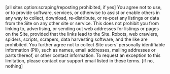 [all sites option:scraping/reposting prohibited, if yes]
You agree not to use, or to provide software, services, or otherwise to assist or enable others in any way to collect, download, re-distribute, or re-post any listings or data from the Site on any other site or service.  This does not prohibit you from linking to, advertising, or sending out web addresses for listings or pages on the Site, provided that the links lead to the Site.  Robots, web crawlers, spiders, scripts, scrapers, data harvesting software, and the like are prohibited. You further agree not to collect Site users’ personally identifiable information (PII), such as names, email addresses, mailing addresses or parts thereof, or other contact information.  To request an exception to this limitation, please contact our support email listed in these terms.
[if no, nothing]